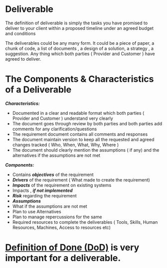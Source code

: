 
# Deliverable

The definition of deliverable is simply the tasks you have promised to deliver to your client within a proposed timeline under an agreed budget and conditions

The deliverables could be any many form. It could be a piece of paper, a chunk of code, a list of documents , a design of a solution, a strategy , a suggestion. Any thing which both parties ( Provider and Customer ) have agreed to deliver.

# The Components & Characteristics of a Deliverable

***Characteristics:***

- Documented in a clear and readable format which both parties ( Provider and Customer ) understand very clearly
- The document goes through review by both parties and both parties add comments for any clarification/questions
- The requirement document contains all comments and responses
- The document maintain version to keep all the requested and agreed changes tracked ( Who, When, What, Why, Where )
- The document should clearly mention the assumptions ( if any) and the alternatives if the assumptions are not met

***Components:***

- Contains ***objectives*** of the requirement
- ***Drivers*** of the requirement ( What made to create the requirement)
- ***Impacts*** of the requirement on existing systems
- Impacts , ***if not implemented***
- ***Risk*** regarding the requirement
- ***Assumptions***
-   What if the assumptions are not met
-   Plan to use Alternatives
-   Plan to manage repercussions for the same
- Required resources to complete the deliverables ( Tools, Skills, Human Resources, Machines, Access to resources etc)

# [Definition of Done (DoD)](https://github.com/e2eSolutionArchitect/IT-Project-Management/blob/main/deliverables/definition-of-done.md) is very important for a deliverable. 

